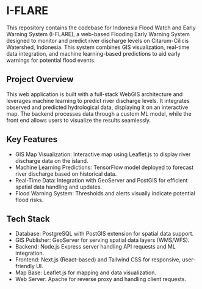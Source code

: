 # I-FLARE
This repository contains the codebase for Indonesia Flood Watch and Early Warning System (I-FLARE), a web-based Flooding Early Warning System designed to monitor and predict river discharge levels on Citarum-Cilicis Watershed, Indonesia. This system combines GIS visualization, real-time data integration, and machine learning-based predictions to aid early warnings for potential flood events.

## Project Overview
This web application is built with a full-stack WebGIS architecture and leverages machine learning to predict river discharge levels. It integrates observed and predicted hydrological data, displaying it on an interactive map. The backend processes data through a custom ML model, while the front end allows users to visualize the results seamlessly.

## Key Features
- GIS Map Visualization: Interactive map using Leaflet.js to display river discharge data on the island.
- Machine Learning Predictions: TensorFlow model deployed to forecast river discharge based on historical data.
- Real-Time Data: Integration with GeoServer and PostGIS for efficient spatial data handling and updates.
- Flood Warning System: Thresholds and alerts visually indicate potential flood risks.

## Tech Stack
- Database: PostgreSQL with PostGIS extension for spatial data support.
- GIS Publisher: GeoServer for serving spatial data layers (WMS/WFS).
- Backend: Node.js Express server handling API requests and ML integration.
- Frontend: Next.js (React-based) and Tailwind CSS for responsive, user-friendly UI.
- Map Base: Leaflet.js for mapping and data visualization.
- Web Server: Apache for reverse proxy and handling client requests.

